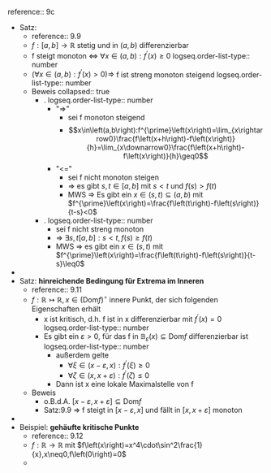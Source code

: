 reference:: 9c

- Satz:
	- reference:: 9.9
	- $f:\left\lbrack a,b\right\rbrack\rightarrow\mathbb{R}$ stetig und in $\left(a,b\right)$ differenzierbar
	- f steigt monoton <=> $\forall x\in\left(a,b\right):f^{\prime}\left(x\right)\geq0$
	  logseq.order-list-type:: number
	- $\left(\forall x\in\left(a,b\right):f^{\prime}\left(x\right)>0\right)\Rightarrow$ f ist streng monoton steigend
	  logseq.order-list-type:: number
	- Beweis
	  collapsed:: true
		- .
		  logseq.order-list-type:: number
			- "=>"
				- sei f monoton steigend
				- $$x\in\left(a,b\right):f^{\prime}\left(x\right)=\lim_{x\rightarrow0}\frac{f\left(x+h\right)-f\left(x\right)}{h}=\lim_{x\downarrow0}\frac{f\left(x+h\right)-f\left(x\right)}{h}\geq0$$
			- "<="
				- sei f nicht monoton steigen
				- => es gibt $s,t\in\left\lbrack a,b\right\rbrack$ mit $s<t$ und $f\left(s\right)>f\left(t\right)$
				- MWS => Es gibt ein $x\in\left(s,t\right)\subseteq\left(a,b\right)$ mit $f^{\prime}\left(x\right)=\frac{f\left(t\right)-f\left(s\right)}{t-s}<0$
		- .
		  logseq.order-list-type:: number
			- sei f nicht streng monoton
			- => $\exists s,t\left\lbrack a,b\right\rbrack:s<t,f\left(s\right)\geq f\left(t\right)$
			- MWS => es gibt ein $x\in\left(s,t\right)$ mit $f^{\prime}\left(x\right)=\frac{f\left(t\right)-f\left(s\right)}{t-s}\leq0$
-
- Satz: **hinreichende Bedingung für Extrema im Inneren**
	- reference:: 9.11
	- $f:\mathbb{R}\rightarrowtail\mathbb{R},x\in\left(\text{Dom}f\right)^{\circ}$ innere Punkt, der sich folgenden Eigenschaften erhält
		- x ist kritisch, d.h. f ist in x differenzierbar mit $f^{\prime}\left(x\right)=0$
		  logseq.order-list-type:: number
		- Es gibt ein $\varepsilon>0$, für das f in $\mathbb{B}_{\varepsilon}\left(x\right)\subseteq\text{Dom}f$ differenzierbar ist
		  logseq.order-list-type:: number
			- außerdem gelte
				- $\forall\xi\in\left(x-\varepsilon,x\right):f^{\prime}\left(\xi\right)\geq0$
				- $\forall\zeta\in\left(x,x+\varepsilon\right):f^{\prime}\left(\zeta\right)\leq0$
			- Dann ist x eine lokale Maximalstelle von f
	- Beweis
		- o.B.d.A. $\left\lbrack x-\varepsilon,x+\varepsilon\right\rbrack\subseteq\text{Dom}f$
		- Satz:9.9 => f steigt in $\left\lbrack x-\varepsilon,x\right\rbrack$ und fällt in $\left\lbrack x,x+\varepsilon\right\rbrack$ monoton
-
- Beispiel: **gehäufte kritische Punkte**
	- reference:: 9.12
	- $f:\mathbb{R}\rightarrow\mathbb{R}$ mit $f\left(x\right)=x^4\cdot\sin^2\frac{1}{x},x\neq0,f\left(0\right)=0$
	-